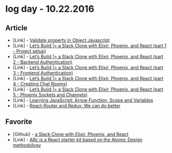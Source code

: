 # log day - 10.22.2016

## Article

- \[Link\] - [Validate property in Object Javascript](https://medium.com/@iiSalgado/validate-property-in-object-javascript-84feef3defae#.lfffhr3e3)
- \[Link\] - [Let’s Build |> a Slack Clone with Elixir, Phoenix, and React (part 1 - Project setup)](https://medium.com/@benhansen/lets-build-a-slack-clone-with-elixir-phoenix-and-react-part-1-project-setup-3252ae780a1#.5asyy6x14)
- \[Link\] - [Let’s Build |> a Slack Clone with Elixir, Phoenix, and React (part 2 - Backend Authentication)](https://medium.com/@benhansen/lets-build-a-slack-clone-with-elixir-phoenix-and-react-part-2-backend-authentication-d0a40b474899#.7nvrz5t81)
- \[Link\] - [Let’s Build |> a Slack Clone with Elixir, Phoenix, and React (part 3 - Frontend Authentication)](https://medium.com/@benhansen/lets-build-a-slack-clone-with-elixir-phoenix-and-react-part-3-frontend-authentication-373e0a713e9e#.6xquz6hah)
- \[Link\] - [Let’s Build |> a Slack Clone with Elixir, Phoenix, and React (part 4 - Creating Chat Rooms)](https://medium.com/@benhansen/lets-build-a-slack-clone-with-elixir-phoenix-and-react-part-4-creating-chat-rooms-80dc74f4f704#.uljv13qyo)
- \[Link\] - [Let’s Build |> a Slack Clone with Elixir, Phoenix, and React (part 5 - Phoenix Sockets and Channels)](https://medium.com/@benhansen/lets-build-a-slack-clone-with-elixir-phoenix-and-react-part-5-phoenix-sockets-and-channels-897fec025683#.pfgtixckp)
- \[Link\] - [Learning JavaScript: Arrow Function, Scope and Variables](https://medium.com/@HenriquePC/learning-javascript-arrow-function-scope-and-variables-8e8df2865273#.blbtneyts)
- \[Link\] - [React-Router and Redux: We can do better](https://medium.com/@jwookies55/react-router-and-redux-we-can-do-better-80c7d9a06892#.v4f0icoqc)


## Favorite

- \[Github\] - [a Slack Clone with Elixir, Phoenix, and React](https://github.com/bnhansn/sling)
- \[Link\] - [ARc is a React starter kit based on the Atomic Design methodology](https://arc.js.org/)
